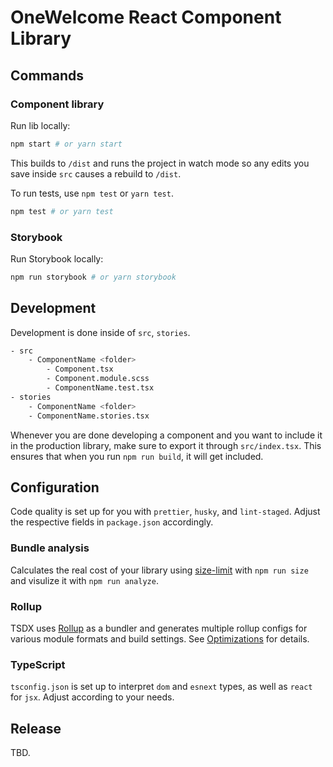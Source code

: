 # OneWelcome React Component Library

## Commands

### Component library

Run lib locally:

```bash
npm start # or yarn start
```

This builds to `/dist` and runs the project in watch mode so any edits you save inside `src` causes a rebuild to `/dist`.

To run tests, use `npm test` or `yarn test`.

```bash
npm test # or yarn test
```

### Storybook

Run Storybook locally:

```bash
npm run storybook # or yarn storybook
```

## Development
Development is done inside of `src`, `stories`.

```bash
- src
	- ComponentName <folder>
		- Component.tsx
		- Component.module.scss
		- ComponentName.test.tsx
- stories
	- ComponentName <folder>
	- ComponentName.stories.tsx
```

Whenever you are done developing a component and you want to include it in the production library, make sure to export it through `src/index.tsx`. This ensures that when you run `npm run build`, it will get included.

## Configuration

Code quality is set up for you with `prettier`, `husky`, and `lint-staged`. Adjust the respective fields in `package.json` accordingly.

### Bundle analysis

Calculates the real cost of your library using [size-limit](https://github.com/ai/size-limit) with `npm run size` and visulize it with `npm run analyze`.

### Rollup

TSDX uses [Rollup](https://rollupjs.org) as a bundler and generates multiple rollup configs for various module formats and build settings. See [Optimizations](#optimizations) for details.

### TypeScript

`tsconfig.json` is set up to interpret `dom` and `esnext` types, as well as `react` for `jsx`. Adjust according to your needs.

## Release

TBD.